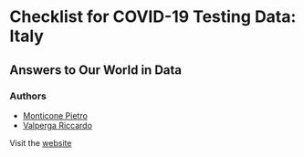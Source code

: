 # Checklist for COVID-19 Testing Data: Italy
## Answers to Our World in Data

### Authors 
* [Monticone Pietro](https://github.com/pitmonticone)
* [Valperga Riccardo](https://github.com/Ricvalp)

Visit the [website](https://pitmonticone.github.io/covid-italy/owid-testing-italy.html)




